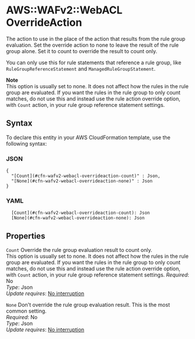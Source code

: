 # AWS::WAFv2::WebACL OverrideAction<a name="aws-properties-wafv2-webacl-overrideaction"></a>

The action to use in the place of the action that results from the rule group evaluation\. Set the override action to none to leave the result of the rule group alone\. Set it to count to override the result to count only\.

You can only use this for rule statements that reference a rule group, like `RuleGroupReferenceStatement` and `ManagedRuleGroupStatement`\.

**Note**  
This option is usually set to none\. It does not affect how the rules in the rule group are evaluated\. If you want the rules in the rule group to only count matches, do not use this and instead use the rule action override option, with `Count` action, in your rule group reference statement settings\.

## Syntax<a name="aws-properties-wafv2-webacl-overrideaction-syntax"></a>

To declare this entity in your AWS CloudFormation template, use the following syntax:

### JSON<a name="aws-properties-wafv2-webacl-overrideaction-syntax.json"></a>

```
{
  "[Count](#cfn-wafv2-webacl-overrideaction-count)" : Json,
  "[None](#cfn-wafv2-webacl-overrideaction-none)" : Json
}
```

### YAML<a name="aws-properties-wafv2-webacl-overrideaction-syntax.yaml"></a>

```
  [Count](#cfn-wafv2-webacl-overrideaction-count): Json
  [None](#cfn-wafv2-webacl-overrideaction-none): Json
```

## Properties<a name="aws-properties-wafv2-webacl-overrideaction-properties"></a>

`Count` <a name="cfn-wafv2-webacl-overrideaction-count"></a>
Override the rule group evaluation result to count only\.  
This option is usually set to none\. It does not affect how the rules in the rule group are evaluated\. If you want the rules in the rule group to only count matches, do not use this and instead use the rule action override option, with `Count` action, in your rule group reference statement settings\.
_Required_: No  
_Type_: Json  
_Update requires_: [No interruption](https://docs.aws.amazon.com/AWSCloudFormation/latest/UserGuide/using-cfn-updating-stacks-update-behaviors.html#update-no-interrupt)

`None` <a name="cfn-wafv2-webacl-overrideaction-none"></a>
Don't override the rule group evaluation result\. This is the most common setting\.  
_Required_: No  
_Type_: Json  
_Update requires_: [No interruption](https://docs.aws.amazon.com/AWSCloudFormation/latest/UserGuide/using-cfn-updating-stacks-update-behaviors.html#update-no-interrupt)
